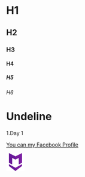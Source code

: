 # H1
## H2
### H3
#### H4
##### H5
###### H6


Undeline
==========


1.Day 1 


[You can my Facebook  Profile](fb.com/jaseelpmuhammed)


![My First Image](https://github.com/adam-p/markdown-here/raw/master/src/common/images/icon48.png)
